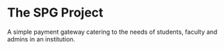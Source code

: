 # The SPG Project

A simple payment gateway catering to the needs of students, faculty and admins in an institution.